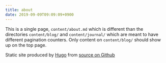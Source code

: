 ```yaml
---
title: about
date: 2019-09-09T09:09:09+0900
---
```


This is a single page, `content/about.md` which is different than the directories `content/blog/` and `content/journal/` which are meant to have different pagination counters.  Only content on `content/blog/` should show up on the top page.

Static site produced by [Hugo](http://gohugo.io/) from [source on Github](https://github.com/thunderrabbit/hugo-simple-robnugen.com)
